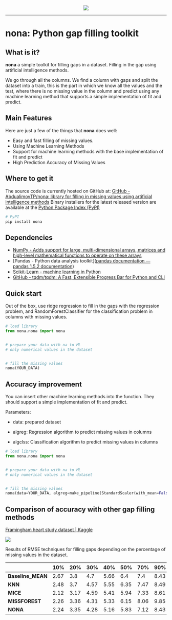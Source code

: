 <div align="center">
  <img src="https://i.ibb.co/520wGTn/nona.png"><br>
</div>

-----------------

# nona: Python gap filling toolkit

## What is it?

**nona** a simple toolkit for filling gaps in a dataset.  Filling in the gap using artificial intelligence methods. 

We go through all the columns. We find a column with gaps and split the dataset into a train, this is the part in which we know all the values ​​​​and the test, where there is no missing value in the column and predict using any machine learning method that supports a simple implementation of fit and predict.

## Main Features

Here are just a few of the things that **nona** does well:

- Easy and fast filling of missing values. 
- Using Machine Learning Methods
- Support for machine learning methods with the base implementation of fit and predict
- High Prediction Accuracy of Missing Values

## Where to get it

The source code is currently hosted on GitHub at:
[GitHub - AbdualimovTP/nona: library for filling in missing values ​​using artificial intelligence methods](https://github.com/AbdualimovTP/nona)
Binary installers for the latest released version are available at the [Python
Package Index (PyPI)](https://pypi.org/project/nona)

```sh
# PyPI
pip install nona
```

## Dependencies

- [NumPy - Adds support for large, multi-dimensional arrays, matrices and high-level mathematical functions to operate on these arrays](https://www.numpy.org)
- [Pandas - Python data analysis toolkit]([pandas documentation &#8212; pandas 1.5.2 documentation](http://pandas.pydata.org/pandas-docs/stable/))
- [Scikit-Learn - machine learning in Python](https://scikit-learn.org/stable/)
- [GitHub - tqdm/tqdm: A Fast, Extensible Progress Bar for Python and CLI](https://github.com/tqdm/tqdm)

## Quick start

Out of the box, use ridge regression to fill in the gaps with the regression problem, and RandomForestClassifier for the classification problem in columns with missing values.

```python
# load library
from nona.nona import nona


# prepare your data with na to ML
# only numerical values ​​in the dataset


# fill the missing values
nona(YOUR_DATA)
```

## Accuracy improvement

You can insert other machine learning methods into the function. They should support a simple implementation of fit and predict.

Parameters:

- data: prepared dataset

- algreg: Regression algorithm to predict missing values ​​in columns

- algclss: Classification algorithm to predict missing values ​​in columns

```python
# load library
from nona.nona import nona


# prepare your data with na to ML
# only numerical values ​​in the dataset


# fill the missing values
nona(data=YOUR_DATA, algreg=make_pipeline(StandardScaler(with_mean=False), Ridge(alpha=0.1)), algclass=RandomForestClassifier(max_depth=2, random_state=0))
```

## Comparison of accuracy with other gap filling methods

[Framingham heart study dataset | Kaggle](https://www.kaggle.com/datasets/aasheesh200/framingham-heart-study-dataset)

![](https://i.ibb.co/Yb0YNqw/test-nona-fr.png)

Results of RMSE techniques for filling gaps depending on the percentage of missing values ​​in the dataset.

|                   | 10%  | 20%  | 30%  | 40%  | 50%  | 70%  | 90%  |
| ----------------- | ---- | ---- | ---- | ---- | ---- | ---- | ---- |
| **Baseline_MEAN** | 2.67 | 3.8  | 4.7  | 5.66 | 6.4  | 7.4  | 8.43 |
| **KNN**           | 2.48 | 3.7  | 4.57 | 5.55 | 6.35 | 7.47 | 8.49 |
| **MICE**          | 2.12 | 3.17 | 4.59 | 5.41 | 5.94 | 7.33 | 8.61 |
| **MISSFOREST**    | 2.26 | 3.36 | 4.31 | 5.33 | 6.15 | 8.06 | 9.85 |
| **NONA**          | 2.24 | 3.35 | 4.28 | 5.16 | 5.83 | 7.12 | 8.43 |
